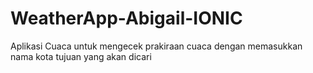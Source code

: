 # WeatherApp-Abigail-IONIC

Aplikasi Cuaca untuk mengecek prakiraan cuaca dengan memasukkan nama kota tujuan yang akan dicari

